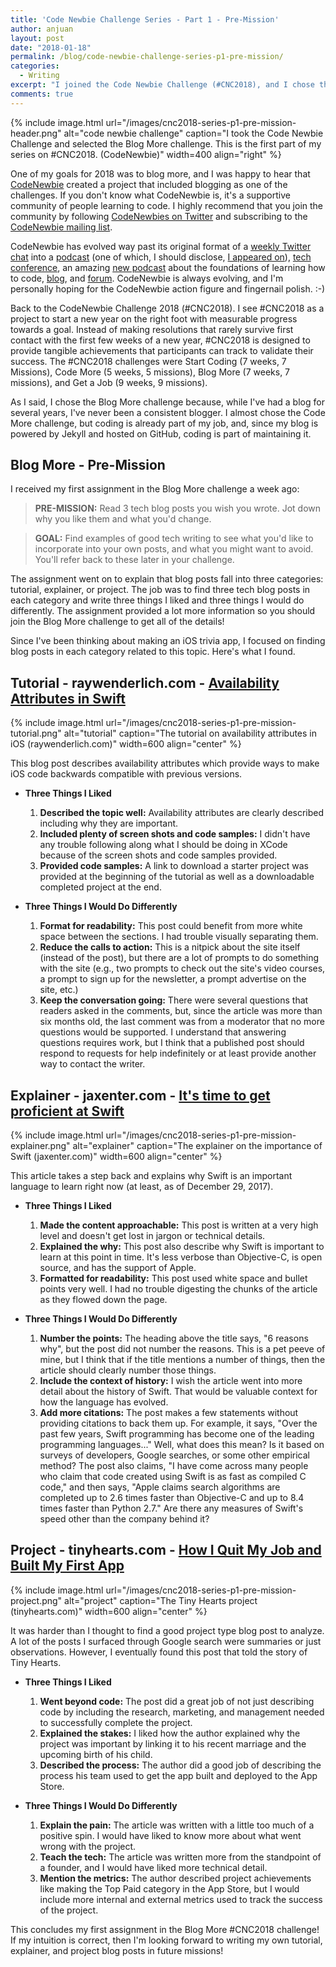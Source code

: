 ```yaml
---
title: 'Code Newbie Challenge Series - Part 1 - Pre-Mission'
author: anjuan
layout: post
date: "2018-01-18"
permalink: /blog/code-newbie-challenge-series-p1-pre-mission/
categories:
  - Writing
excerpt: "I joined the Code Newbie Challenge (#CNC2018), and I chose the Blog More challenge. I'm turning my work on this challenge into a blog series, and this is Part 1: The Pre-Mission!"
comments: true
---
```


{% include image.html url="/images/cnc2018-series-p1-pre-mission-header.png" alt="code newbie challenge" caption="I took the Code Newbie Challenge and selected the Blog More challenge. This is the first part of my series on #CNC2018. (CodeNewbie)" width=400 align="right" %}

One of my goals for 2018 was to blog more, and I was happy to hear that [CodeNewbie](https://www.codenewbie.org/) created a project that included blogging as one of the challenges. If you don't know what CodeNewbie is, it's a supportive community of people learning to code. I highly recommend that you join the community by following [CodeNewbies on Twitter](http://twitter.com/codenewbies) and subscribing to the [CodeNewbie mailing list](http://codenewbie.us8.list-manage.com/subscribe?u=0a92a565e5b5037722c845fdb&id=880252aaa9).

CodeNewbie has evolved way past its original format of a [weekly Twitter chat](https://www.codenewbie.org/chat) into a [podcast](https://www.codenewbie.org/podcast) (one of which, I should disclose, [I appeared on](https://www.codenewbie.org/podcast/scrum-master)), [tech conference](http://codelandconf.com/), an amazing [new podcast](https://www.codenewbie.org/basecs) about the foundations of learning how to code, [blog](https://www.codenewbie.org/blogs), and [forum](http://discourse.codenewbie.org/). CodeNewbie is always evolving, and I'm personally hoping for the CodeNewbie action figure and fingernail polish. :-)

Back to the CodeNewbie Challenge 2018 (#CNC2018). I see #CNC2018 as a project to start a new year on the right foot with measurable progress towards a goal. Instead of making resolutions that rarely survive first contact with the first few weeks of a new year, #CNC2018 is designed to provide tangible achievements that participants can track to validate their success. The #CNC2018 challenges were Start Coding (7 weeks, 7 Missions), Code More (5 weeks, 5 missions), Blog More (7 weeks, 7 missions), and Get a Job (9 weeks, 9 missions).

As I said, I chose the Blog More challenge because, while I've had a blog for several years, I've never been a consistent blogger. I almost chose the Code More challenge, but coding is already part of my job, and, since my blog is powered by Jekyll and hosted on GitHub, coding is part of maintaining it.

## Blog More - Pre-Mission

I received my first assignment in the Blog More challenge a week ago:

> **PRE-MISSION:** Read 3 tech blog posts you wish you wrote. Jot down why you like them and what you'd change.

> **GOAL:** Find examples of good tech writing to see what you'd like to incorporate into your own posts, and what you might want to avoid. You'll refer back to these later in your challenge.

The assignment went on to explain that blog posts fall into three categories: tutorial, explainer, or project. The job was to find three tech blog posts in each category and write three things I liked and three things I would do differently. The assignment provided a lot more information so you should join the Blog More challenge to get all of the details!

Since I've been thinking about making an iOS trivia app, I focused on finding blog posts in each category related to this topic. Here's what I found.

## Tutorial - raywenderlich.com - [Availability Attributes in Swift](https://www.raywenderlich.com/139077/availability-attributes-swift)

{% include image.html url="/images/cnc2018-series-p1-pre-mission-tutorial.png" alt="tutorial" caption="The tutorial on availability attributes in iOS (raywenderlich.com)" width=600 align="center" %}

This blog post describes availability attributes which provide ways to make iOS code backwards compatible with previous versions. 

* **Three Things I Liked**
  1. **Described the topic well:** Availability attributes are clearly described including why they are important.
  2. **Included plenty of screen shots and code samples:** I didn't have any trouble following along what I should be doing in XCode because of the screen shots and code samples provided.
  3. **Provided code samples:** A link to download a starter project was provided at the beginning of the tutorial as well as a downloadable completed project at the end.

* **Three Things I Would Do Differently**
  1. **Format for readability:** This post could benefit from more white space between the sections. I had trouble visually separating them.
  2. **Reduce the calls to action:** This is a nitpick about the site itself (instead of the post), but there are a lot of prompts to do something with the site (e.g., two prompts to check out the site's video courses, a prompt to sign up for the newsletter, a prompt advertise on the site, etc.)
  3. **Keep the conversation going:** There were several questions that readers asked in the comments, but, since the article was more than six months old, the last comment was from a moderator that no more questions would be supported. I understand that answering questions requires work, but I think that a published post should respond to requests for help indefinitely or at least provide another way to contact the writer.


## Explainer - jaxenter.com - [It's time to get proficient at Swift](https://jaxenter.com/swift-get-proficient-139818.html)

{% include image.html url="/images/cnc2018-series-p1-pre-mission-explainer.png" alt="explainer" caption="The explainer on the importance of Swift (jaxenter.com)" width=600 align="center" %}

This article takes a step back and explains why Swift is an important language to learn right now (at least, as of December 29, 2017).

* **Three Things I Liked**
  1. **Made the content approachable:** This post is written at a very high level and doesn't get lost in jargon or technical details.
  2. **Explained the why:** This post also describe why Swift is important to learn at this point in time. It's less verbose than Objective-C, is open source, and has the support of Apple.
  3. **Formatted for readability:** This post used white space and bullet points very well. I had no trouble digesting the chunks of the article as they flowed down the page.

* **Three Things I Would Do Differently**
  1. **Number the points:** The heading above the title says, "6 reasons why", but the post did not number the reasons. This is a pet peeve of mine, but I think that if the title mentions a number of things, then the article should clearly number those things.
  2. **Include the context of history:** I wish the article went into more detail about the history of Swift. That would be valuable context for how the language has evolved.
  3. **Add more citations:** The post makes a few statements without providing citations to back them up. For example, it says, "Over the past few years, Swift programming has become one of the leading programming languages..." Well, what does this mean? Is it based on surveys of developers, Google searches, or some other empirical method? The post also claims, "I have come across many people who claim that code created using Swift is as fast as compiled C code," and then says, "Apple claims search algorithms are completed up to 2.6 times faster than Objective-C and up to 8.4 times faster than Python 2.7." Are there any measures of Swift's speed other than the company behind it?


## Project - tinyhearts.com - [How I Quit My Job and Built My First App](https://blog.tinyhearts.com/how-i-quit-my-job-and-built-my-first-app-d2a2e1086f41)

{% include image.html url="/images/cnc2018-series-p1-pre-mission-project.png" alt="project" caption="The Tiny Hearts project (tinyhearts.com)" width=600 align="center" %}

It was harder than I thought to find a good project type blog post to analyze. A lot of the posts I surfaced through Google search were summaries or just observations. However, I eventually found this post that told the story of Tiny Hearts.

* **Three Things I Liked**
  1. **Went beyond code:** The post did a great job of not just describing code by including the research, marketing, and management needed to successfully complete the project.
  2. **Explained the stakes:** I liked how the author explained why the project was important by linking it to his recent marriage and the upcoming birth of his child.
  3. **Described the process:** The author did a good job of describing the process his team used to get the app built and deployed to the App Store.

* **Three Things I Would Do Differently**
  1. **Explain the pain:** The article was written with a little too much of a positive spin. I would have liked to know more about what went wrong with the project.
  2. **Teach the tech:** The article was written more from the standpoint of a founder, and I would have liked more technical detail.
  3. **Mention the metrics:** The author described project achievements like making the Top Paid category in the App Store, but I would include more internal and external metrics used to track the success of the project.


This concludes my first assignment in the Blog More #CNC2018 challenge! If my intuition is correct, then I'm looking forward to writing my own tutorial, explainer, and project blog posts in future missions!    



